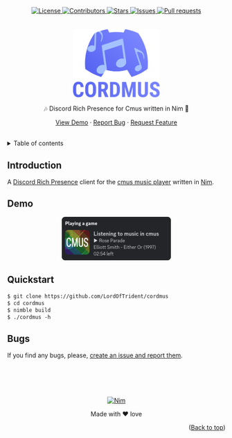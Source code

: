 <a name="readme-top"></a>
<div align="center">
	<a href="./LICENSE">
		<img alt="License" src="https://img.shields.io/badge/license-MIT-e8415e?style=for-the-badge">
	</a>
	<a href="https://github.com/LordOfTrident/cordmus/graphs/contributors">
		<img alt="Contributors" src="https://img.shields.io/github/contributors/LordOfTrident/cordmus?style=for-the-badge&color=f36a3b">
	</a>
	<a href="https://github.com/LordOfTrident/cordmus/stargazers">
		<img alt="Stars" src="https://img.shields.io/github/stars/LordOfTrident/cordmus?style=for-the-badge&color=efb300">
	</a>
	<a href="https://github.com/LordOfTrident/cordmus/issues">
		<img alt="Issues" src="https://img.shields.io/github/issues/LordOfTrident/cordmus?style=for-the-badge&color=0fae5e">
	</a>
	<a href="https://github.com/LordOfTrident/cordmus/pulls">
		<img alt="Pull requests" src="https://img.shields.io/github/issues-pr/LordOfTrident/cordmus?style=for-the-badge&color=4f79e4">
	</a>
	<br><br><br>
	<img src="./res/logo.png" width="200px">
	<p align="center">🎶 Discord Rich Presence for Cmus written in Nim 🎵</p>
	<p align="center">
		<a href="#demo">View Demo</a>
		·
		<a href="https://github.com/LordOfTrident/cordmus/issues">Report Bug</a>
		·
		<a href="https://github.com/LordOfTrident/cordmus/issues">Request Feature</a>
	</p>
	<br>
</div>

<details>
	<summary>Table of contents</summary>
	<ul>
		<li><a href="#introduction">Introduction</a></li>
		<li><a href="#demo">Demo</a></li>
		<li><a href="#quickstart">Quickstart</a></li>
		<li><a href="#bugs">Bugs</a></li>
	</ul>
</details>

## Introduction
A [Discord Rich Presence](https://discord.com/developers/docs/rich-presence/how-to) client for the
[cmus music player](https://cmus.github.io/) written in [Nim](https://nim-lang.org/).

## Demo
<p align="center">
	<img src="./res/demo.png" width="50%">
</p>

## Quickstart
```
$ git clone https://github.com/LordOfTrident/cordmus
$ cd cordmus
$ nimble build
$ ./cordmus -h
```

## Bugs
If you find any bugs, please, [create an issue and report them](https://github.com/LordOfTrident/pif/issues).

<br>
<h1></h1>
<br>

<div align="center">
	<a href="https://nim-lang.org/">
		<img alt="Nim" src="https://img.shields.io/badge/Nim-d9a900?style=for-the-badge&logo=nim&logoColor=white">
	</a>
	<p align="center">Made with ❤️ love</p>
</div>

<p align="right">(<a href="#readme-top">Back to top</a>)</p>
